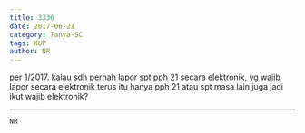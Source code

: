 ```yaml
---
title: 3336
date: 2017-06-21
category: Tanya-SC
tags: KUP
author: NR
---
```


per 1/2017. kalau sdh pernah lapor spt pph 21 secara elektronik, yg wajib lapor secara elektronik terus itu hanya pph 21 atau spt masa lain juga jadi ikut wajib elektronik?

---



`NR`
